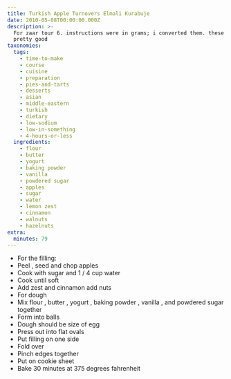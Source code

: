 ```yaml
---
title: Turkish Apple Turnovers Elmali Kurabuje
date: 2010-05-08T00:00:00.000Z
description: >-
  For zaar tour 6. instructions were in grams; i converted them. these taste
  pretty good
taxonomies:
  tags:
    - time-to-make
    - course
    - cuisine
    - preparation
    - pies-and-tarts
    - desserts
    - asian
    - middle-eastern
    - turkish
    - dietary
    - low-sodium
    - low-in-something
    - 4-hours-or-less
  ingredients:
    - flour
    - butter
    - yogurt
    - baking powder
    - vanilla
    - powdered sugar
    - apples
    - sugar
    - water
    - lemon zest
    - cinnamon
    - walnuts
    - hazelnuts
extra:
  minutes: 79
---
```

 - For the filling:
 - Peel , seed and chop apples
 - Cook with sugar and 1 / 4 cup water
 - Cook until soft
 - Add zest and cinnamon add nuts
 - For dough
 - Mix flour , butter , yogurt , baking powder , vanilla , and powdered sugar together
 - Form into balls
 - Dough should be size of egg
 - Press out into flat ovals
 - Put filling on one side
 - Fold over
 - Pinch edges together
 - Put on cookie sheet
 - Bake 30 minutes at 375 degrees fahrenheit
